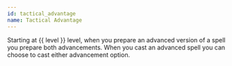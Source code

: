 ```yaml
---
id: tactical_advantage
name: Tactical Advantage
---
```

Starting at {{ level }} level, when you prepare an advanced version of a spell you prepare both advancements. When you
cast an advanced spell you can choose to cast either advancement option.
